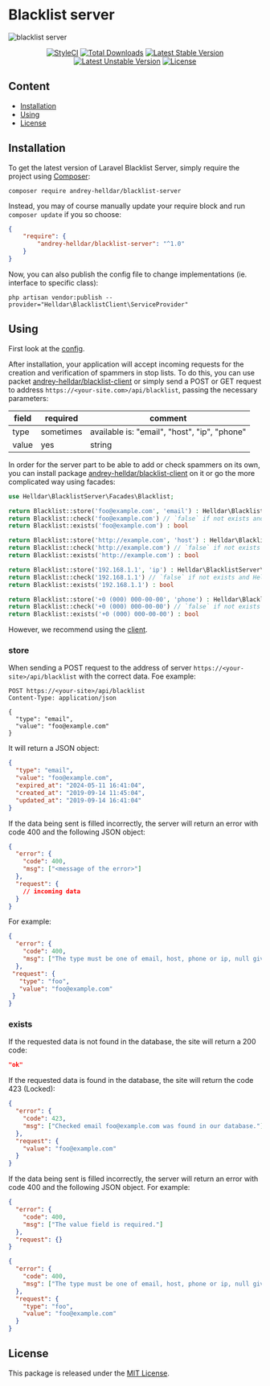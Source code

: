 # Blacklist server

![blacklist server](https://user-images.githubusercontent.com/10347617/64910710-359f4100-d722-11e9-9cc0-071b06330edf.png)

<p align="center">
    <a href="https://styleci.io/repos/206591611"><img src="https://styleci.io/repos/206591611/shield" alt="StyleCI" /></a>
    <a href="https://packagist.org/packages/andrey-helldar/blacklist-server"><img src="https://img.shields.io/packagist/dt/andrey-helldar/blacklist-server.svg?style=flat-square" alt="Total Downloads" /></a>
    <a href="https://packagist.org/packages/andrey-helldar/blacklist-server"><img src="https://poser.pugx.org/andrey-helldar/blacklist-server/v/stable?format=flat-square" alt="Latest Stable Version" /></a>
    <a href="https://packagist.org/packages/andrey-helldar/blacklist-server"><img src="https://poser.pugx.org/andrey-helldar/blacklist-server/v/unstable?format=flat-square" alt="Latest Unstable Version" /></a>
    <a href="LICENSE"><img src="https://poser.pugx.org/andrey-helldar/blacklist-server/license?format=flat-square" alt="License" /></a>
</p>


## Content

* [Installation](#installation)
* [Using](#using)
* [License](#license)


## Installation

To get the latest version of Laravel Blacklist Server, simply require the project using [Composer](https://getcomposer.org):

```
composer require andrey-helldar/blacklist-server
```

Instead, you may of course manually update your require block and run `composer update` if you so choose:

```json
{
    "require": {
        "andrey-helldar/blacklist-server": "^1.0"
    }
}
```

Now, you can also publish the config file to change implementations (ie. interface to specific class):

```
php artisan vendor:publish --provider="Helldar\BlacklistClient\ServiceProvider"
```


## Using

First look at the [config](src/config/settings.php).

After installation, your application will accept incoming requests for the creation and verification of spammers in stop lists. To do this, you can use packet [andrey-helldar/blacklist-client](https://github.com/andrey-helldar/blacklist-client) or simply send a POST or GET request to address `https://<your-site.com>/api/blacklist`, passing the necessary parameters:

| field | required | comment |
|---|---|---|
| type | sometimes | available is: "email", "host", "ip", "phone" |
| value | yes | string |

In order for the server part to be able to add or check spammers on its own, you can install package [andrey-helldar/blacklist-client](https://github.com/andrey-helldar/blacklist-client) on it or go the more complicated way using facades:

```php
use Helldar\BlacklistServer\Facades\Blacklist;

return Blacklist::store('foo@example.com', 'email') : Helldar\BlacklistServer\Models\Blacklist
return Blacklist::check('foo@example.com') // `false` if not exists and Helldar\BlacklistCore\Exceptions\BlacklistDetectedException if exists.
return Blacklist::exists('foo@example.com') : bool

return Blacklist::store('http://example.com', 'host') : Helldar\BlacklistServer\Models\Blacklist
return Blacklist::check('http://example.com') // `false` if not exists and Helldar\BlacklistCore\Exceptions\BlacklistDetectedException if exists.
return Blacklist::exists('http://example.com') : bool

return Blacklist::store('192.168.1.1', 'ip') : Helldar\BlacklistServer\Models\Blacklist
return Blacklist::check('192.168.1.1') // `false` if not exists and Helldar\BlacklistCore\Exceptions\BlacklistDetectedException if exists.
return Blacklist::exists('192.168.1.1') : bool

return Blacklist::store('+0 (000) 000-00-00', 'phone') : Helldar\BlacklistServer\Models\Blacklist
return Blacklist::check('+0 (000) 000-00-00') // `false` if not exists and Helldar\BlacklistCore\Exceptions\BlacklistDetectedException if exists.
return Blacklist::exists('+0 (000) 000-00-00') : bool
```

However, we recommend using the [client](https://github.com/andrey-helldar/blacklist-client).

### store

When sending a POST request to the address of server `https://<your-site>/api/blacklist` with the correct data.
Foe example:
```
POST https://<your-site>/api/blacklist
Content-Type: application/json

{
  "type": "email",
  "value": "foo@example.com"
}
```

It will return a JSON object:
```json
{
  "type": "email",
  "value": "foo@example.com",
  "expired_at": "2024-05-11 16:41:04",
  "created_at": "2019-09-14 11:45:04",
  "updated_at": "2019-09-14 16:41:04"
}
```

If the data being sent is filled incorrectly, the server will return an error with code 400 and the following JSON object:
```json
{
  "error": {
    "code": 400,
    "msg": ["<message of the error>"]
  },
  "request": {
    // incoming data
  }
}
```

For example:
```json
{
  "error": {
    "code": 400,
    "msg": ["The type must be one of email, host, phone or ip, null given."]
  },
 "request": {
   "type": "foo",
   "value": "foo@example.com"
 }
}
```

### exists

If the requested data is not found in the database, the site will return a 200 code:
```json
"ok"
```

If the requested data is found in the database, the site will return the code 423 (Locked):
```json
{
  "error": {
    "code": 423,
    "msg": ["Checked email foo@example.com was found in our database."]
  },
  "request": {
    "value": "foo@example.com"
  }
}
```

If the data being sent is filled incorrectly, the server will return an error with code 400 and the following JSON object.
For example:
```json
{
  "error": {
    "code": 400,
    "msg": ["The value field is required."]
  },
  "request": {}
}

{
  "error": {
    "code": 400,
    "msg": ["The type must be one of email, host, phone or ip, null given."]
  },
  "request": {
    "type": "foo",
    "value": "foo@example.com"
  }
}
```


## License

This package is released under the [MIT License](LICENSE).
